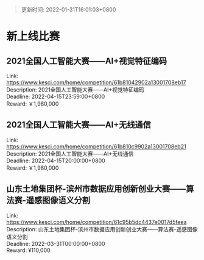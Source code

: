 > 更新时间: 2022-01-31T16:01:03+0800 

# 新上线比赛


## 2021全国人工智能大赛——AI+视觉特征编码
Link: https://www.kesci.com/home/competition/61b81042902a13001708eb17  
Description: 2021全国人工智能大赛——AI+视觉特征编码  
Deadline: 2022-04-15T23:59:00+0800  
Reward: ￥1,980,000  

## 2021全国人工智能大赛——AI+无线通信
Link: https://www.kesci.com/home/competition/61b810c9902a13001708eb21  
Description: 2021全国人工智能大赛——AI+无线通信  
Deadline: 2022-04-15T20:00:00+0800  
Reward: ￥1,980,000  

## 山东土地集团杯-滨州市数据应用创新创业大赛——算法赛-遥感图像语义分割
Link: https://www.kesci.com/home/competition/61c95b5dc4437e0017d5feea  
Description: 山东土地集团杯-滨州市数据应用创新创业大赛——算法赛-遥感图像语义分割  
Deadline: 2022-03-31T00:00:00+0800  
Reward: ¥110,000  

